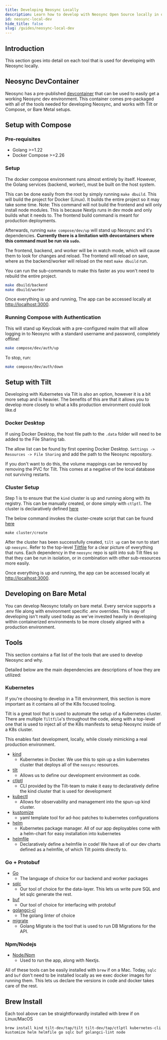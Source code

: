 ```yaml
---
title: Developing Neosync Locally
description: Learn how to develop with Neosync Open Source locally in order to get up to speed with how Neosync works
id: neosync-local-dev
hide_title: false
slug: /guides/neosync-local-dev
---
```


## Introduction

This section goes into detail on each tool that is used for developing with Neosync locally.

## Neosync DevContainer

Neosync has a pre-published [devcontainer](https://containers.dev/) that can be used to easily get a working Neosync dev environment.
This container comes pre-packaged with all of the tools needed for developing Neosync, and works with Tilt or Compose, or Bare Metal setups.

## Setup with Compose

### Pre-requisites

- Golang >=1.22
- Docker Compose >=2.26

### Setup

The docker compose environment runs almost entirely by itself. However, the Golang services (backend, worker), must be built on the host system.

This can be done easily from the root by simply running `make dbuild`. This will build the project for Docker (Linux). It builds the entire project so it may take some time.
Note: This command will not build the frontend and will only install node modules. This is because Nextjs runs in dev mode and only builds what it needs to. The frontend build command is meant for production deployments.

Afterwards, running `make compose/dev/up` will stand up Neosync and it's dependencies.
**Currently there is a limitation with devcontainers where this command must be run via `sudo`.**

The frontend, backend, and worker will be in watch mode, which will cause them to look for changes and reload. The frontend will reload on save, where as the backend/worker will reload on the next `make dbuild` run.

You can run the sub-commands to make this faster as you won't need to rebuild the entire project.

```sh
make dbuild/backend
make dbuild/worker
```

Once everything is up and running, The app can be accessed locally at [http://localhost:3000](http://localhost:3000).

### Running Compose with Authentication

This will stand up Keycloak with a pre-configured realm that will allow logging in to Neosync with a standard username and password, completely offline!

```sh
make compose/dev/auth/up
```

To stop, run:

```sh
make compose/dev/auth/down
```

## Setup with Tilt

Developing with Kubernetes via Tilt is also an option, however it is a bit more setup and is heavier. The benefits of this are that it allows you to develop more closely to what a k8s production environment could look like.d

### Docker Desktop

If using Docker Desktop, the host file path to the `.data` folder will need to be added to the File Sharing tab.

The allow list can be found by first opening Docker Desktop. `Settings -> Resources -> File Sharing` and add the path to the Neosync repository.

If you don't want to do this, the volume mappings can be removed by removing the PVC for Tilt.
This comes at a negative of the local database not surviving restarts.

### Cluster Setup

Step 1 is to ensure that the `kind` cluster is up and running along with its registry.
This can be manually created, or done simply with `ctlptl`.
The cluster is declaratively defined [here](https://github.com/nucleuscloud/neosync/tree/main//tilt/kind/cluster.yaml)

The below command invokes the cluster-create script that can be found [here](https://github.com/nucleuscloud/neosync/tree/main//tilt/scripts/cluster-create.sh)

```
make cluster/create
```

After the cluster has been successfully created, `tilt up` can be run to start up `neosync`.
Refer to the top-level [Tiltfile](https://github.com/nucleuscloud/neosync/tree/main//Tiltfile) for a clear picture of everything that runs.
Each dependency in the `neosync` repo is split into sub Tilt files so that they can be run in isolation, or in combination with other sub-resources more easily.

Once everything is up and running, the app can be accessed locally at [http://localhost:3000](http://localhost:3000).

## Developing on Bare Metal

You can develop Neosync totally on bare metal. Every service supports a .env file along with environment specific .env overrides.
This way of developing isn't really used today as we've invested heavily in developing within containerized environments to be more closely aligned with a production environment.

## Tools

This section contains a flat list of the tools that are used to develop Neosync and why.

Detailed below are the main dependencies are descriptions of how they are utilized:

### Kubernetes

If you're choosing to develop in a Tilt environment, this section is more important as it contains all of the K8s focused tooling.

Tilt is a great tool that is used to automate the setup of a Kubernetes cluster. There are multiple `Tiltfile`'s throughout the code, along with a top-level one that is used to inject all of the K8s manifests to setup Neosync inside of a K8s cluster.

This enables fast development, locally, while closely mimicking a real production environment.

- [kind](https://github.com/kubernetes-sigs/kind)
  - Kubernetes in Docker. We use this to spin up a slim kubernetes cluster that deploys all of the `neosync` resources.
- [tilt](https://github.com/tilt-dev/tilt)
  - Allows us to define our development environment as code.
- [ctlptl](https://github.com/tilt-dev/ctlptl)
  - CLI provided by the Tilt-team to make it easy to declaratively define the kind cluster that is used for development
- [kubectl](https://github.com/kubernetes/kubectl)
  - Allows for observability and management into the spun-up kind cluster.
- [kustomize](https://github.com/kubernetes-sigs/kustomize)
  - yaml template tool for ad-hoc patches to kubernetes configurations
- [helm](https://github.com/helm/helm)
  - Kubernetes package manager. All of our app deployables come with a helm-chart for easy installation into kubernetes
- [helmfile](https://github.com/helmfile/helmfile)
  - Declaratively define a helmfile in code! We have all of our dev charts defined as a helmfile, of which Tilt points directly to.

### Go + Protobuf

- [Go](https://go.dev/)
  - The language of choice for our backend and worker packages
- [sqlc](https://github.com/sqlc-dev/sqlc)
  - Our tool of choice for the data-layer. This lets us write pure SQL and let sqlc generate the rest.
- [buf](https://github.com/bufbuild/buf)
  - Our tool of choice for interfacing with protobuf
- [golangci-ci](https://github.com/golangci/golangci-lint)
  - The golang linter of choice
- [migrate](https://github.com/golang-migrate/migrate)
  - Golang Migrate is the tool that is used to run DB Migrations for the API.

### Npm/Nodejs

- [Node/Npm](https://nodejs.org/en)
  - Used to run the app, along with Nextjs.

All of these tools can be easily installed with `brew` if on a Mac.
Today, `sqlc` and `buf` don't need to be installed locally as we exec docker images for running them.
This lets us declare the versions in code and docker takes care of the rest.

## Brew Install

Each tool above can be straightforwardly installed with brew if on Linux/MacOS

```
brew install kind tilt-dev/tap/tilt tilt-dev/tap/ctlptl kubernetes-cli kustomize helm helmfile go sqlc buf golangci-lint node
```
